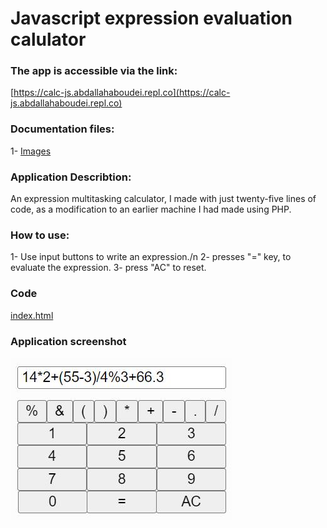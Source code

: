 # Javascript expression evaluation calulator

### **The app is accessible via the link:**
[https://calc-js.abdallahaboudei.repl.co](https://calc-js.abdallahaboudei.repl.co)

### **Documentation files:**
1- [Images](/images/)

### **Application Describtion:**
An expression multitasking calculator, I made with just twenty-five lines of code, as a modification to an earlier machine I had made using PHP. 

### **How to use:**
1- Use input buttons to write an expression./n
2- presses "=" key, to evaluate the expression.
3- press "AC" to reset.

### **Code**
[index.html](/index.html)

### **Application screenshot**
![Application Screenshot](/images/311573262_5439160029513814_5011677418161329024_n.jpg?raw=true "Optional Title")




